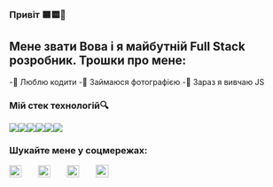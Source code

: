 ### Привіт 🟦🟨👋

##  Мене звати Вова і я майбутній Full Stack розробник. Трошки про мене:
<div style="display: block;">
-💪 Люблю кодити
-📸 Займаюся фотографією
-🌱 Зараз я вивчаю JS
</div>

### Мій стек технологій🔍
<div style="display: flex;">
<img src="https://img.shields.io/badge/HTML-E34F26?style=for-the-badge&logo=HTML5&logoColor=fff"/>
<img src="https://img.shields.io/badge/CSS-1572B6?style=for-the-badge&logo=CSS3&logoColor=fff"/>
<img src="https://img.shields.io/badge/SASS-CC6699?style=for-the-badge&logo=SASS&logoColor=fff"/>
<img src="https://img.shields.io/badge/BEM-FF8C00?style=for-the-badge&logo=BEM&logoColor=fff"/>
<img src="https://img.shields.io/badge/VS CODE-007ACC?style=for-the-badge&logo=Visual Studio Code&logoColor=fff"/>
<img src="https://img.shields.io/badge/GitHub-181717?style=for-the-badge&logo=GitHub&logoColor=fff"/>
</div>


### Шукайте мене у соцмережах: 

<div style="display: flex; align-items: center; gap: 30px;">
<a href="https://www.instagram.com/kyrylenkovova/"><img width="22px" height="22px" src="https://upload.wikimedia.org/wikipedia/commons/thumb/a/a5/Instagram_icon.png/2048px-Instagram_icon.png" /></a>
<a href="https://twitter.com/VovaKyrylenko?t=rD6wqYNh0yCksM3it_KgOg&s=09"><img height="22px" src="https://www.edigitalagency.com.au/wp-content/uploads/Twitter-logo-png.png" /></a>
<a href="https://www.facebook.com/vova.kyrylenko.5"><img height="22px" src="https://upload.wikimedia.org/wikipedia/commons/thumb/0/05/Facebook_Logo_%282019%29.png/768px-Facebook_Logo_%282019%29.png" /></a>
<a href="https://t.me/kyrylenkovova"><img height="23px" src="https://upload.wikimedia.org/wikipedia/commons/5/5c/Telegram_Messenger.png" /></a>
</div>




<!--
- 🔭 I’m currently working on ...
- 🌱 I’m currently learning ...
- 👯 I’m looking to collaborate on ...
- 🤔 I’m looking for help with ...
- 💬 Ask me about ...
- 📫 How to reach me: ...
- 😄 Pronouns: ...
- ⚡ Fun fact: ...
-->
